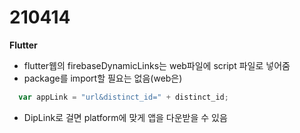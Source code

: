 210414
===============
<b>Flutter</b>

- flutter웹의 firebaseDynamicLinks는 web파일에 script 파일로 넣어줌
- package를 import할 필요는 없음(web은)
``` javascript
  var appLink = "url&distinct_id=" + distinct_id;
 ```
- DipLink로 걸면 platform에 맞게 앱을 다운받을 수 있음
